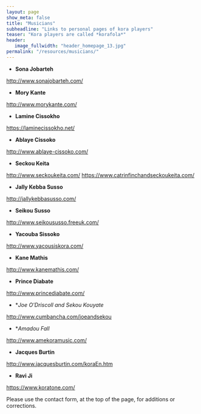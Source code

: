 ```yaml
---
layout: page
show_meta: false
title: "Musicians"
subheadline: "Links to personal pages of kora players"
teaser: "Kora players are called *korafola*"
header:
   image_fullwidth: "header_homepage_13.jpg"
permalink: "/resources/musicians/"
---
```


* **Sona Jobarteh**

<http://www.sonajobarteh.com/>

* **Mory Kante**

<http://www.morykante.com/>

* **Lamine Cissokho**

<https://laminecissokho.net/>

* **Ablaye Cissoko**

<http://www.ablaye-cissoko.com/>
 
* **Seckou Keita** 
 
<http://www.seckoukeita.com/>
<https://www.catrinfinchandseckoukeita.com/>

* **Jally Kebba Susso**

<http://jallykebbasusso.com/>

* **Seikou Susso**

<http://www.seikoususso.freeuk.com/>

* **Yacouba Sissoko**

<http://www.yacousiskora.com/>

* **Kane Mathis**

<http://www.kanemathis.com/>

* **Prince Diabate**  

<http://www.princediabate.com/>

* **Joe O'Driscoll and Sekou Kouyate*

<http://www.cumbancha.com/joeandsekou>

* **Amadou Fall*

http://www.amekoramusic.com/

* **Jacques Burtin**

<http://www.jacquesburtin.com/koraEn.htm>

* **Ravi Ji**

<https://www.koratone.com/>

Please use the contact form, at the top of the page, for additions or corrections.

